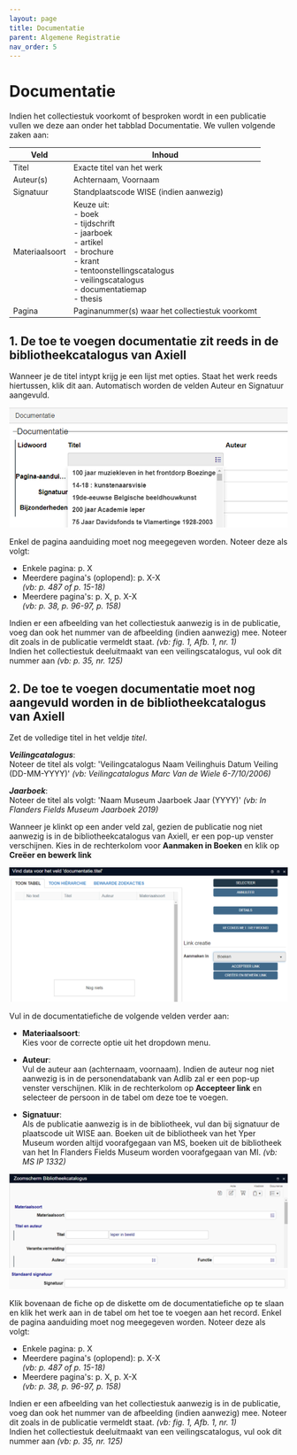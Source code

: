 ```yaml
---
layout: page
title: Documentatie
parent: Algemene Registratie
nav_order: 5
---
```


# **Documentatie**

Indien het collectiestuk voorkomt of besproken wordt in een publicatie vullen we deze aan onder het tabblad Documentatie. We vullen volgende zaken aan:

| Veld           | Inhoud                                                                                                                                                                                     |
|----------------|--------------------------------------------------------------------------------------------------------------------------------------------------------------------------------------------|
| Titel          | Exacte titel van het werk                                                                                                                                                                  |
| Auteur(s)      | Achternaam, Voornaam                                                                                                                                                                       |
| Signatuur      | Standplaatscode WISE (indien aanwezig)                                                                                                                                                     |
| Materiaalsoort | Keuze uit:<br> - boek<br> - tijdschrift<br> - jaarboek<br> - artikel<br> - brochure<br> - krant<br> - tentoonstellingscatalogus<br> - veilingscatalogus<br> - documentatiemap<br> - thesis |
| Pagina         | Paginanummer(s) waar het collectiestuk voorkomt                                                                                                                                            |

## **1. De toe te voegen documentatie zit reeds in de bibliotheekcatalogus van Axiell**

Wanneer je de titel intypt krijg je een lijst met opties. Staat het werk reeds hiertussen, klik dit aan. Automatisch worden de velden Auteur en Signatuur aangevuld. 

![image info](images/documentatie.png)

Enkel de pagina aanduiding moet nog meegegeven worden. Noteer deze als volgt:
- Enkele pagina: p. X<br>
- Meerdere pagina's (oplopend): p. X-X<br>
*(vb: p. 487 of p. 15-18)*<br>
- Meerdere pagina's: p. X, p. X-X<br>
*(vb: p. 38, p. 96-97, p. 158)*

Indien er een afbeelding van het collectiestuk aanwezig is in de publicatie, voeg dan ook het nummer van de afbeelding (indien aanwezig) mee. Noteer dit zoals in de publicatie vermeldt staat. *(vb: fig. 1, Afb. 1, nr. 1)*<br>
Indien het collectiestuk deeluitmaakt van een veilingscatalogus, vul ook dit nummer aan *(vb: p. 35, nr. 125)*

## **2. De toe te voegen documentatie moet nog aangevuld worden in de bibliotheekcatalogus van Axiell**

Zet de volledige titel in het veldje *titel*. <br>

***Veilingcatalogus***: <br>
Noteer de titel als volgt: 'Veilingcatalogus Naam Veilinghuis Datum Veiling (DD-MM-YYYY)' *(vb: Veilingcatalogus Marc Van de Wiele 6-7/10/2006)* 

***Jaarboek***: <br>
Noteer de titel als volgt: 'Naam Museum Jaarboek Jaar (YYYY)' *(vb: In Flanders Fields Museum Jaarboek 2019)*<br>

Wanneer je klinkt op een ander veld zal, gezien de publicatie nog niet aanwezig is in de bibliotheekcatalogus van Axiell, er een pop-up venster verschijnen. Kies in de rechterkolom voor **Aanmaken in Boeken** en klik op **Creëer en bewerk link** 

![image info](images/documentatie2.png)

Vul in de documentatiefiche de volgende velden verder aan:
- **Materiaalsoort**:<br>
Kies voor de correcte optie uit het dropdown menu.

- **Auteur**:<br>
Vul de auteur aan (achternaam, voornaam). Indien de auteur nog niet aanwezig is in de personendatabank van Adlib zal er een pop-up venster verschijnen. Klik in de rechterkolom op **Accepteer link** en selecteer de persoon in de tabel om deze toe te voegen. 

- **Signatuur**:<br>
Als de publicatie aanwezig is in de bibliotheek, vul dan bij signatuur de plaatscode uit WISE aan. Boeken uit de bibliotheek van het Yper Museum worden altijd voorafgegaan van MS, boeken uit de bibliotheek van het In Flanders Fields Museum worden voorafgegaan van MI.
*(vb: MS IP 1332)*<br>

![image info](images/documentatie1.png)
![image info](images/documentatie4.png)

Klik bovenaan de fiche op de diskette om de documentatiefiche op te slaan en klik het werk aan in de tabel om het toe te voegen aan het record.
Enkel de pagina aanduiding moet nog meegegeven worden. Noteer deze als volgt:<br>
- Enkele pagina: p. X<br>
- Meerdere pagina's (oplopend): p. X-X<br>
*(vb: p. 487 of p. 15-18)*<br>
- Meerdere pagina's: p. X, p. X-X<br>
*(vb: p. 38, p. 96-97, p. 158)*

Indien er een afbeelding van het collectiestuk aanwezig is in de publicatie, voeg dan ook het nummer van de afbeelding (indien aanwezig) mee. Noteer dit zoals in de publicatie vermeldt staat. *(vb: fig. 1, Afb. 1, nr. 1)*<br>
Indien het collectiestuk deeluitmaakt van een veilingscatalogus, vul ook dit nummer aan *(vb: p. 35, nr. 125)*



